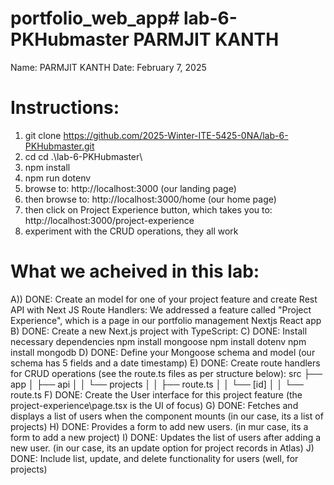 # portfolio_web_app# lab-6-PKHubmaster PARMJIT KANTH

Name: PARMJIT KANTH
Date: February 7, 2025

Instructions:
==========================================================================================================
1) git clone https://github.com/2025-Winter-ITE-5425-0NA/lab-6-PKHubmaster.git
2) cd cd .\lab-6-PKHubmaster\
3) npm install
4) npm run dotenv
5) browse to:  http://localhost:3000 (our landing page)
6) then browse to: http://localhost:3000/home (our home page)
7) then click on Project Experience button, which takes you to: http://localhost:3000/project-experience
8) experiment with the CRUD operations, they all work


What we acheived in this lab:
=============================
A)) DONE: Create an model for one of your project feature and create Rest API with Next JS Route Handlers:
    We addressed a feature called "Project Experience", which is a page in our portfolio management Nextjs React app
B) DONE: Create a new Next.js project with TypeScript:
C) DONE: Install necessary dependencies
    npm install mongoose
    npm install dotenv
    npm install mongodb
D) DONE: Define your Mongoose schema and model (our schema has 5 fields and a date timestamp)
E) DONE: Create route handlers for CRUD operations (see the route.ts files as per structure below):
    src
    ├── app
    │   ├── api
    │   │   └── projects
    │   │       ├── route.ts
    │   │       └── [id]
    │   │           └── route.ts
F) DONE: Create the User interface for this project feature (the project-experience\page.tsx is the UI of focus)
G) DONE: Fetches and displays a list of users when the component mounts (in our case, its a list of projects)
H) DONE: Provides a form to add new users. (in mur case, its a form to add a new project)
I) DONE: Updates the list of users after adding a new user. (in our case, its an update option for project records in Atlas)
J) DONE: Include list, update, and delete functionality for users (well, for projects)


